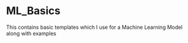# ML_Basics
This contains basic templates which I use for a Machine Learning Model along with examples
